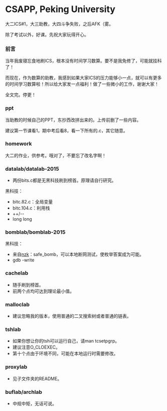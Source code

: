 CSAPP, Peking University
=====

大二ICS#1，大三助教，大四斗争失败，之后AFK（雾。

除了考试以外，好课。先祝大家玩得开心。

### 前言

当年我废寝忘食地刷ICS，根本没有时间学习数算。要不是我免修了，可能就挂科了！

而现在，作为数算的助教，我感到如果大家ICS的压力能够小一点，就可以有更多的时间学习数算啦！所以给大家发一点福利！做了一些微小的工作，谢谢大家！

全文完。停更！

### ppt

当助教的时候自己的PPT，东抄西改拼出来的。上传前删了一些内容。

建议第一节课看1，期中考后看8，看一下所有的.c，其它随意。

### homework

大二的作业，供参考。哦对了，不要忘了改名字啊！

### datalab/datalab-2015

- 两份bits.c都是无黑科技刷到榜首。原理请自行研究。

黑科技：
- bitc.82.c：全局变量
- bitc.104.c：利用栈
- ++/--
- long long

### bomblab/bomblab-2015

黑科技：
- 来自[nzk](https://github.com/Elysion-tcfa)：safe_bomb，可以本地断网测试，使枚举答案成为可能。
- gdb -write

### cachelab

- 随手刷到榜首。
- 前两个点均可达到理论最小值。

### malloclab

- 建议忽略我的版本，使用普通的二叉搜索树或者普通的链表。

### tshlab

- 如果你想让你的tsh可以运行自己，请man tcsetpgrp。
- 建议注意O_CLOEXEC。
- 第十个点由于环境不同，可能在本地运行时需要修改。

### proxylab

- 见子文件夹的README。

### buflab/archlab

- 中规中矩，无话可说。